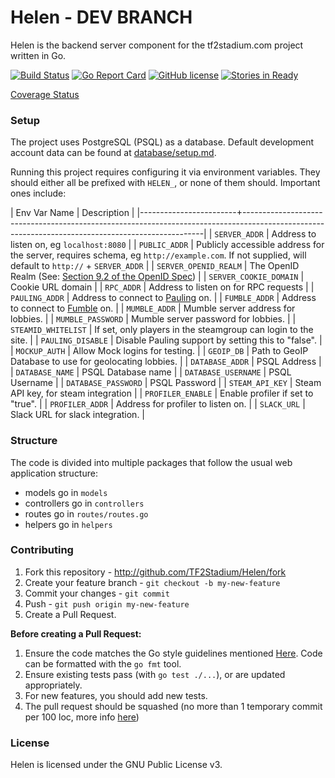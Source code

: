 Helen - DEV BRANCH
==================
Helen is the backend server component for the tf2stadium.com project written in Go.

[![Build Status](https://circleci.com/gh/TF2Stadium/Helen/tree/dev.svg?style=svg)](https://circleci.com/gh/TF2Stadium/Helen/tree/dev)
[![Go Report Card](https://img.shields.io/badge/Go%20Report%20Card-score-blue.svg?style=flat-square)](http://goreportcard.com/report/TF2Stadium/Helen)
[![GitHub license](https://img.shields.io/badge/license-GPLv3-blue.svg?style=flat-square)](https://raw.githubusercontent.com/TF2Stadium/Helen/master/COPYING)
[![Stories in Ready](https://badge.waffle.io/TF2Stadium/Helen.png?label=ready&title=Ready)](http://waffle.io/TF2Stadium/Helen)

[Coverage Status](https://tf2stadium.github.io/coverage/)

### Setup

The project uses PostgreSQL (PSQL) as a database. Default development account data can be found at [database/setup.md](../master/database/setup.md).

Running this project requires configuring it via environment
variables. They should either all be prefixed with `HELEN_`, or none
of them should. Important ones include:

| Env Var Name           | Description                                                                                                                                      |
|------------------------+--------------------------------------------------------------------------------------------------------------------------------------------------|
| `SERVER_ADDR`          | Address to listen on, eg `localhost:8080`                                                                                                        |
| `PUBLIC_ADDR`          | Publicly accessible address for the server, requires schema, eg `http://example.com`. If not supplied, will default to `http://` + `SERVER_ADDR` |
| `SERVER_OPENID_REALM`  | The OpenID Realm (See: [Section 9.2 of the OpenID Spec](https://openid.net/specs/openid-authentication-2_0-12.html#realms))                      |
| `SERVER_COOKIE_DOMAIN` | Cookie URL domain                                                                                                                                |
| `RPC_ADDR`             | Address to listen on for RPC requests                                                                                                            |
| `PAULING_ADDR`         | Address to connect to [Pauling](github.com/TF2Stadium/Pauling) on.                                                                               |
| `FUMBLE_ADDR`          | Address to connect to [Fumble](github.com/TF2Stadium/Fumble) on.                                                                                 |
| `MUMBLE_ADDR`          | Mumble server address for lobbies.                                                                                                               |
| `MUMBLE_PASSWORD`      | Mumble server password for lobbies.                                                                                                              |
| `STEAMID_WHITELIST`    | If set, only players in the steamgroup can login to the site.                                                                                    |
| `PAULING_DISABLE`      | Disable Pauling support by setting this to "false".                                                                                              |
| `MOCKUP_AUTH`          | Allow Mock logins for testing.                                                                                                                   |
| `GEOIP_DB`             | Path to GeoIP Database to use for geolocating lobbies.                                                                                           |
| `DATABASE_ADDR`        | PSQL Address                                                                                                                                     |
| `DATABASE_NAME`        | PSQL Database name                                                                                                                               |
| `DATABASE_USERNAME`    | PSQL Username                                                                                                                                    |
| `DATABASE_PASSWORD`    | PSQL Password                                                                                                                                    |
| `STEAM_API_KEY`        | Steam API key, for steam integration                                                                                                             |
| `PROFILER_ENABLE`      | Enable profiler if set to "true".                                                                                                                |
| `PROFILER_ADDR`        | Address for profiler to listen on.                                                                                                               |
| `SLACK_URL`            | Slack URL for slack integration.                                                                                                                 |

### Structure
The code is divided into multiple packages that follow the usual web application structure:
* models go in `models`
* controllers go in `controllers`
* routes go in `routes/routes.go`
* helpers go in `helpers`

### Contributing
1. Fork this repository - http://github.com/TF2Stadium/Helen/fork
2. Create your feature branch - `git checkout -b my-new-feature`
3. Commit your changes - `git commit`
4. Push - `git push origin my-new-feature`
5. Create a Pull Request.

**Before creating a Pull Request:**

1. Ensure the code matches the Go style guidelines mentioned [Here](https://github.com/golang/go/wiki/CodeReviewComments). Code can be formatted with the `go fmt` tool.
2. Ensure existing tests pass (with `go test ./...`), or are updated appropriately.
3. For new features, you should add new tests.
4. The pull request should be squashed (no more than 1 temporary commit per 100 loc, more info [here](http://eli.thegreenplace.net/2014/02/19/squashing-github-pull-requests-into-a-single-commit))

### License

Helen is licensed under the GNU Public License v3.
